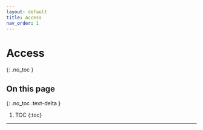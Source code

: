 ```yaml
---
layout: default
title: Access
nav_order: 1
---
```


# Access
{: .no_toc }

## On this page
{: .no_toc .text-delta }

1. TOC
{:toc}

---
